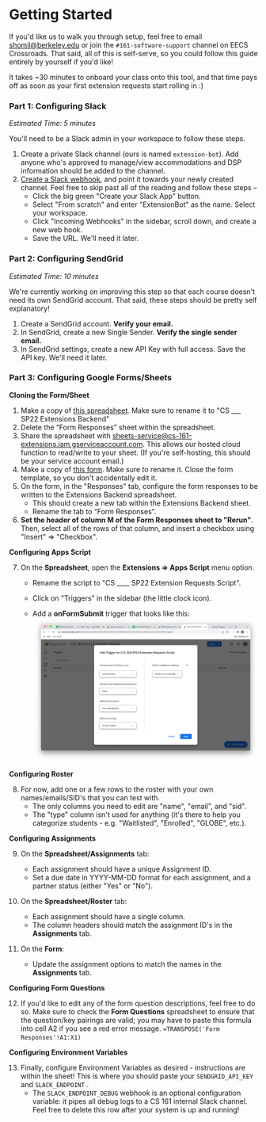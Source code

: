 # Getting Started

If you'd like us to walk you through setup, feel free to email shomil@berkeley.edu or join the `#161-software-support` channel on EECS Crossroads. That said, all of this is self-serve, so you could follow this guide entirely by yourself if you'd like!

It takes ~30 minutes to onboard your class onto this tool, and that time pays off as soon as your first extension requests start rolling in :) 

### Part 1: Configuring Slack

*Estimated Time: 5 minutes*

You'll need to be a Slack admin in your workspace to follow these steps.

1. Create a private Slack channel (ours is named `extension-bot`). Add anyone who's approved to manage/view accommodations and DSP information should be added to the channel.
2. [Create a Slack webhook](https://api.slack.com/messaging/webhooks), and point it towards your newly created channel. Feel free to skip past all of the reading and follow these steps –
   - Click the big green "Create your Slack App" button.
   - Select "From scratch" and enter "ExtensionBot" as the name. Select your workspace.
   - Click "Incoming Webhooks" in the sidebar, scroll down, and create a new web hook.
   - Save the URL. We'll need it later.

### Part 2: Configuring SendGrid

*Estimated Time: 10 minutes*

We're currently working on improving this step so that each course doesn't need its own SendGrid account. That said, these steps should be pretty self explanatory!

1. Create a SendGrid account. **Verify your email.**
2. In SendGrid, create a new Single Sender. **Verify the single sender email.**
3. In SendGrid settings, create a new API Key with full access. Save the API key. We'll need it later.

### Part 3: Configuring Google Forms/Sheets

**Cloning the Form/Sheet**

1. Make a copy of [this spreadsheet](https://docs.google.com/spreadsheets/d/1BabID1n6fPgeuuO4-1r3mkoQ9Nx5dquNwdsET75In1E/edit?usp=sharing). Make sure to rename it to "CS ___ SP22 Extensions Backend"
2. Delete the “Form Responses” sheet within the spreadsheet.
3. Share the spreadsheet with [sheets-service@cs-161-extensions.iam.gserviceaccount.com](mailto:sheets-service@cs-161-extensions.iam.gserviceaccount.com). This allows our hosted cloud function to read/write to your sheet. (If you're self-hosting, this should be your service account email.)
4. Make a copy of [this form](https://docs.google.com/forms/d/1_9XobNT4R3z_bhlrVEUqMP92Bxa9W5FsedNngZuGwXc/edit?usp=sharing). Make sure to rename it. Close the form template, so you don't accidentally edit it.
5. On the form, in the "Responses" tab, configure the form responses to be written to the Extensions Backend spreadsheet.
   - This should create a new tab within the Extensions Backend sheet. 
   - Rename the tab to “Form Responses”.
6. **Set the header of column M of the Form Responses sheet to "Rerun"**. Then, select all of the rows of that column, and insert a checkbox using "Insert" => "Checkbox".

**Configuring Apps Script**

7. On the **Spreadsheet**, open the **Extensions => Apps Script** menu option.

   - Rename the script to "CS ____ SP22 Extension Requests Script".

   - Click on "Triggers" in the sidebar (the little clock icon).

   - Add a **onFormSubmit** trigger that looks like this:
     ![img](GETTING_STARTEd.assets/0Ur-tyYJ95715JEYTO3McmVlv8UXtcuSj448PzjfeVY1SWfRJO7X6lSl6_S5bWEsb2pa8WHg75BhFNfvNx65NZG9IbZv_QxrN3l3aZBqY97EDJLBS8tcW1ktBP9fwqZ512G5Tsy3-3315320.png)

**Configuring Roster**

8. For now, add one or a few rows to the roster with your own names/emails/SID's that you can test with. 
    - The only columns you need to edit are "name", "email", and "sid". 
    - The "type" column isn't used for anything (it's there to help you categorize students - e.g. "Waitlisted", "Enrolled", "GLOBE", etc.).

**Configuring Assignments**

9. On the **Spreadsheet/Assignments** tab:
   - Each assignment should have a unique Assignment ID.
   - Set a due date in YYYY-MM-DD format for each assignment, and a partner status (either "Yes" or "No").
10. On the **Spreadsheet/Roster** tab:

       - Each assignment should have a single column.
       - The column headers should match the assignment ID's in the **Assignments** tab.
11. On the **Form**:
       - Update the assignment options to match the names in the **Assignments** tab.


**Configuring Form Questions**

12. If you'd like to edit any of the form question descriptions, feel free to do so. Make sure to check the **Form Questions** spreadsheet to ensure that the question/key pairings are valid; you may have to paste this formula into cell A2 if you see a red error message. `=TRANSPOSE('Form Responses'!A1:X1)`

**Configuring Environment Variables**

13. Finally, configure Environment Variables as desired - instructions are within the sheet! This is where you should paste your `SENDGRID_API_KEY` and `SLACK_ENDPOINT` .
    - The `SLACK_ENDPOINT_DEBUG` webhook is an optional configuration variable: it pipes all debug logs to  a CS 161 internal Slack channel. Feel free to delete this row after your system is up and running!